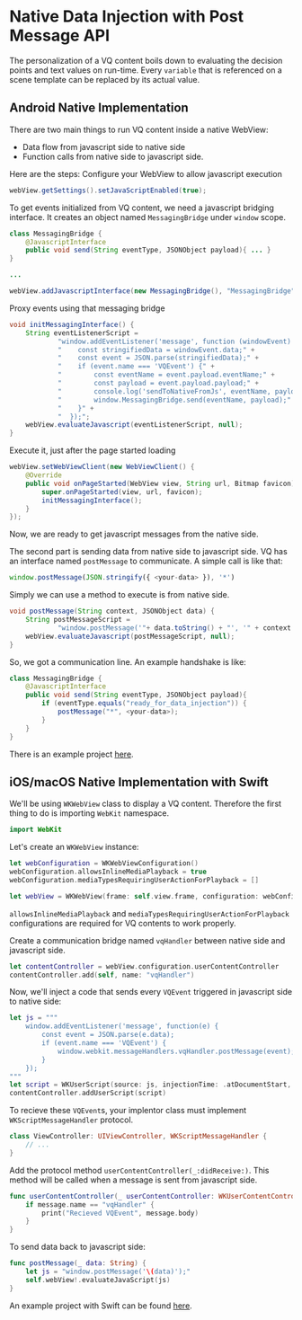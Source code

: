 # Native Data Injection with Post Message API
The personalization of a VQ content boils down to evaluating the decision points and text values on run-time. Every `variable` that is referenced on a scene template can be replaced by its actual value.


## Android Native Implementation
There are two main things to run VQ content inside a native WebView:
- Data flow from javascript side to native side
- Function calls from native side to javascript side.

Here are the steps:
Configure your WebView to allow javascript execution
```java
webView.getSettings().setJavaScriptEnabled(true);
```
To get events initialized from VQ content, we need a javascript bridging interface. It creates an object named `MessagingBridge` under `window` scope.
```java
class MessagingBridge {
    @JavascriptInterface
    public void send(String eventType, JSONObject payload){ ... }
}

...

webView.addJavascriptInterface(new MessagingBridge(), "MessagingBridge");
```
Proxy events using that messaging bridge
```java
void initMessagingInterface() {
    String eventListenerScript =
            "window.addEventListener('message', function (windowEvent) {" +
            "    const stringifiedData = windowEvent.data;" +
            "    const event = JSON.parse(stringifiedData);" +
            "    if (event.name === 'VQEvent') {" +
            "        const eventName = event.payload.eventName;" +
            "        const payload = event.payload.payload;" +
            "        console.log('sendToNativeFromJs', eventName, payload);" +
            "        window.MessagingBridge.send(eventName, payload);" +
            "    }" +
            "  });";
    webView.evaluateJavascript(eventListenerScript, null);
}
```
Execute it, just after the page started loading
```java
webView.setWebViewClient(new WebViewClient() {
    @Override
    public void onPageStarted(WebView view, String url, Bitmap favicon){
        super.onPageStarted(view, url, favicon);
        initMessagingInterface();
    }
});
```
Now, we are ready to get javascript messages from the native side.

The second part is sending data from native side to javascript side.  VQ has an interface named `postMessage` to communicate. A simple call is like that:
```javascript
window.postMessage(JSON.stringify({ <your-data> }), '*')
```

Simply we can use a method to execute is from native side.
```java
void postMessage(String context, JSONObject data) {
    String postMessageScript =
            "window.postMessage('"+ data.toString() + "', '" + context + "');";
    webView.evaluateJavascript(postMessageScript, null);
}
```

So, we got a communication line. An example handshake is like:
```java
class MessagingBridge {
    @JavascriptInterface
    public void send(String eventType, JSONObject payload){
        if (eventType.equals("ready_for_data_injection")) {
            postMessage("*", <your-data>);
        }
    }
}
```

There is an example project [here](./android-example).

## iOS/macOS Native Implementation with Swift

We'll be using `WKWebView` class to display a VQ content. Therefore the first thing to do is importing `WebKit` namespace.

```swift
import WebKit
```

Let's create an `WKWebView` instance:

```swift
let webConfiguration = WKWebViewConfiguration()
webConfiguration.allowsInlineMediaPlayback = true
webConfiguration.mediaTypesRequiringUserActionForPlayback = []

let webView = WKWebView(frame: self.view.frame, configuration: webConfiguration)
```

`allowsInlineMediaPlayback` and `mediaTypesRequiringUserActionForPlayback` configurations are required for VQ contents to work properly.

Create a communication bridge named `vqHandler` between native side and javascript side.

```swift
let contentController = webView.configuration.userContentController
contentController.add(self, name: "vqHandler")
```

Now, we'll inject a code that sends every `VQEvent` triggered in javascript side to native side:

```swift
let js = """
    window.addEventListener('message', function(e) {
        const event = JSON.parse(e.data);
        if (event.name === 'VQEvent') {
            window.webkit.messageHandlers.vqHandler.postMessage(event);
        }
    });
"""
let script = WKUserScript(source: js, injectionTime: .atDocumentStart, forMainFrameOnly: false)
contentController.addUserScript(script)
```

To recieve these `VQEvent`s, your implentor class must implement `WKScriptMessageHandler` protocol.

```swift
class ViewController: UIViewController, WKScriptMessageHandler {
    // ...
}
```

Add the protocol method `userContentController(_:didReceive:)`. This method will be called when a message is sent from javascript side.

```swift
func userContentController(_ userContentController: WKUserContentController, didReceive message: WKScriptMessage) {
    if message.name == "vqHandler" {
        print("Recieved VQEvent", message.body)
    }
}
```

To send data back to javascript side:

```swift
func postMessage(_ data: String) {
    let js = "window.postMessage('\(data)');"
    self.webView!.evaluateJavaScript(js)
}
```

An example project with Swift can be found [here](./swift-example).
